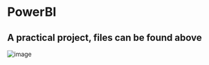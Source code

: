 # PowerBI
## A practical project, files can be found above
![image](https://github.com/user-attachments/assets/105baecb-14fa-41c0-8b2d-b959860c5889)
